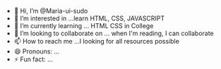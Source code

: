 - 👋 Hi, I’m @Maria-ui-sudo
- 👀 I’m interested in ...learn HTML, CSS, JAVASCRIPT 
- 🌱 I’m currently learning ... HTML CSS in College
- 💞️ I’m looking to collaborate on ... when I'm reading, I can collaborate
- 📫 How to reach me ...I looking for all resources possible
- 😄 Pronouns: ...
- ⚡ Fun fact: ...

<!---
Maria-ui-sudo/Maria-ui-sudo is a ✨ special ✨ repository because its `README.md` (this file) appears on your GitHub profile.
You can click the Preview link to take a look at your changes.
--->
